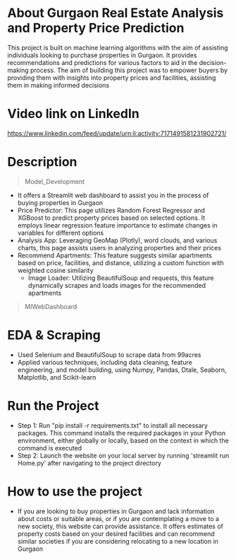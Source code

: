 # About Gurgaon Real Estate Analysis and Property Price Prediction
This project is built on machine learning algorithms with the aim of assisting individuals looking to purchase properties in Gurgaon. It provides recommendations and predictions for various factors to aid in the decision-making process.
The aim of building this project was to empower buyers by providing them with insights into property prices and facilities, assisting them in making informed decisions

# Video link on LinkedIn
https://www.linkedin.com/feed/update/urn:li:activity:7171491581231902721/

# Description
> Model_Development
- It offers a Streamlit web dashboard to assist you in the process of buying properties in Gurgaon
- Price Predictor: This page utilizes Random Forest Regressor and XGBoost to predict property prices based on selected options. It employs linear regression feature importance to estimate changes in variables for different options
- Analysis App: Leveraging GeoMap (Plotly), word clouds, and various charts, this page assists users in analyzing properties and their prices
- Recommend Apartments: This feature suggests similar apartments based on price, facilities, and distance, utilizing a custom function with weighted cosine similarity
	- Image Loader: Utilizing BeautifulSoup and requests, this feature dynamically scrapes and loads images for the recommended apartments

> MlWebDashboard
# EDA & Scraping
- Used Selenium and BeautifulSoup to scrape data from 99acres
- Applied various techniques, including data cleaning, feature engineering, and model building, using Numpy, Pandas, Dtale, Seaborn, Matplotlib, and Scikit-learn

# Run the Project
- Step 1: Run "pip install -r requirements.txt" to install all necessary packages. This command installs the required packages in your Python environment, either globally or locally, based on the context in which the command is executed
- Step 2: Launch the website on your local server by running 'streamlit run Home.py' after navigating to the project directory


# How to use the project
- If you are looking to buy properties in Gurgaon and lack information about costs or suitable areas, or if you are contemplating a move to a new society, this website can provide assistance.
It offers estimates of property costs based on your desired facilities and can recommend similar societies if you are considering relocating to a new location in Gurgaon
